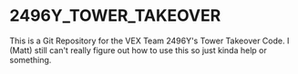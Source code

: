 # 2496Y_TOWER_TAKEOVER

This is a Git Repository for the VEX Team 2496Y's Tower Takeover Code. I (Matt) still can't really figure out how to use this so just kinda help or something.
